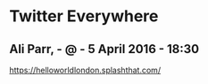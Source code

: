 # Twitter Everywhere 

## Ali Parr, - @ - 5 April 2016 - 18:30

https://helloworldlondon.splashthat.com/

